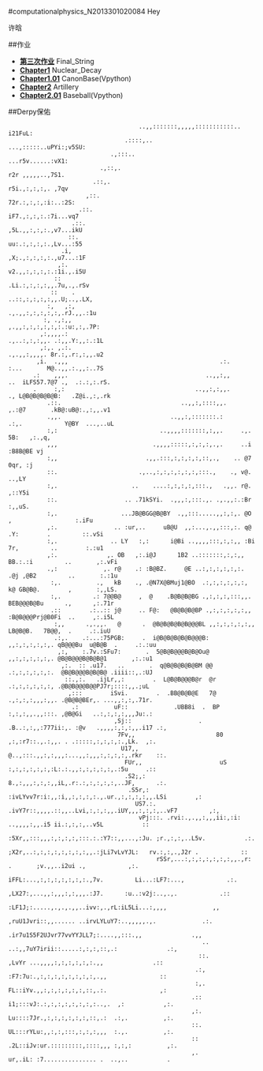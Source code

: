 #computationalphysics_N2013301020084  Hey

许晗

##作业
* [**第三次作业**](https://github.com/MilCOS/computationalphysics_N2013301020084/tree/master/03) Final_String
* [**Chapter1**](https://github.com/MilCOS/computationalphysics_N2013301020084/tree/master/chapter1) Nuclear_Decay
* [**Chapter1.01**](https://github.com/MilCOS/computationalphysics_N2013301020084/tree/master/chapter1.01) CanonBase(Vpython)
* [**Chapter2**](https://github.com/MilCOS/computationalphysics_N2013301020084/tree/master/chapter2) Artillery
* [**Chapter2.01**]() Baseball(Vpython)

##Derpy保佑
   
                                                                                                                           
                                         ..,,:::::::,,,,,:::::::::::..      i21FuL:                                        
                                     .::::,..                   ...,:::::..uPYi:;v5SU:                                     
                                 .,:::..                               ...r5v......:vX1:                                   
                              .,::,.                                      r2r ,,,,,..,7S1.                                 
                            .::,.                                         r5i.,:,:,:,. ,7qv                                
                          ,::.                                            72r.:,:,:,:i:..:2S:                              
                        .::.                                              iF7.,:,:,:.:7i...vq7                             
                      .::.                                                ,5L.,,:,:,:.,v7...ikU                            
                     ::.                                                   uu:.:,:,:,:.,Lv...:55                           
                   .i,                                                     ,X;.,:,:,:,:.,u7...:1F                          
                  ,:.                                                       v2.,,:,:,:,:.:1i.,.i5U                         
                 ::                                                         .Li.:,:,:,:,,.7u,.,.rSv                        
                ::    .                                                     ..::,:,:,:,:,,.U;..,.LX,                       
               :,   ,:,                                                    .,.,,:,:,:,:,:,.rJ.,,.:1u                       
              :, .,:,,                                                     ,.,,:,:,:,:,:,:.:u:,:,.7P:                      
             ,:,,,,.:                                                     .,..:,:,:,,. .:,,.Y:,,:.:1L                      
             ,:,. ,.:.                                                     .,.,,:,,,,. 8r.:,.r:,:,,.u2                      
            ,i.  .,,,                                           .:.        :...       M@..,,.:.,,:..7S                      
           .:    ,,,.                                       ..,,:,,       ..  iLFS57.7@7 .,  .:.:,:.rS.                        
           .     :,:                                     ..,,:,:,,.      ., L@B@B@B@B@B:   .Z@i.,:,.rk                      
               .::.                                  ..,,:,::::,,.      ,.:@7       .kB@:uB@:.,:,,.v1                      
               .,,.                               ..,,:,:::::::.:      .:,.            Y@BY  ...,..uL                      
               :,:                             ..,,,,:::::::,:,,.     .,.                5B:   ,:.,q,                      
               ,,,                           .,,,,:::::,:,:,:,.,.     ..i                 :B8B@BE vj                       
               :,,                         .,,.:::,:,:,:,:,::,.,    .. @7                   0qr, :j                        
               ::.                       .,..,:,:,:,:,:,:,:::.,    ., v@.                     ..,LY                        
               :,.                     ..    ....:,:,:,:,:::.,   .,,. r@.                     ,::Y5i                       
               ::.                   .. .71kSYi.  .,,,:,:::.,. .,.,,:.:Br                      :,,uS.                      
               :,.                  ...JB@BGG@B@BY  .,,:::.....,,:,:,. @O    ,                  :.iFu                      
               ,:.                .. :ur,..     uB@U  ,,:...,.,,:::,:. q@  .Y:        .         ::.vSi                     
               :,.               .. LY   :,:      i@Bi ..,,,,:::,:,:,, :Bi 7r,         ..        :.:u1                     
               ,:.              ,. OB   ,:.i@J      1B2 ..:::::::,:,:,, BB.:.:i         ..       ,:.vFi                    
               .,:             ,. r@    .: :B@BZ.     @E ..:,:,:,:,:,:. .@j ,@B2         ..       :.:1u                    
                :,.          .,   kB    ., .@N7X@BMuj1@BO  .:,:,:,:,:,:, k@ GB@B@.        ,       :,,LS.                   
                :,.         .: 7@@B@     ,  @    .B@B@B@BG .,:,:,:,:::,,. BEB@@@B@Bu      .,      ,:.71r                   
                .::        .:..:: j@     .. F@:   @B@B@B@BP .,:,:,:,:,:,, :B@B@@@Prj@B0Fi  ..     ,:.i5L                   
                 :,,      .,.,,.   @      .  @B@B@B@B@B@@@BL ,,:,:,:,:,:,, LB@B@B.   7B@@,  .     .:.iuU                   
                 .:,.    .:...:75PGB:     .  i@B@B@B@B@B@@@B: ,,:,:,:,:,:,. qB@@@Bu  u@B@B  .     .:.:uu                   
                  ,:,    :.7v.:SFu7:       .  5@B@B@@@B@B@Ou@  ,,:,:,:,:,:,. @B@B@@@B@B@B@1       ,:.:u1                   
                   ,:.  :: .u17.   ..       .  q@B@B@B@B@BM @@ .:,:,:,:,:,:.  @B@B@@@B@B@B@ .iiii::,.:UJ                   
                    ::.,:.   .ijLr,,:        .  L@B@B@@@B@r  @r .:,:,:,:,:,:, .@B@B@@@B@@PJ7r;::::,,.;uL                   
                     ,:::        iSvi.        .  .BB@B@B@E   7@ .,:,:,:,,,:,,. .@B@B@BEr,. ...,,:,:,.71r.                  
                      .:          uF::             .UBB8i  .  BP :,:,:,,.,,:::. ,@B@Gi   ..:,:,:,:,,,Ju:.:                 
                                  ,Sj::                   .   .B..:,:,,:777ii:,. :@v   .,,,,:,:,:,,.i17 .:,                
                                   7Fv,,                       80 ,:,:r7::.,.:,,. . .:::::,:,:,:,:.,Lk.  ,:.               
                                    U17,,                       @..,:::.,,:,:,,,:...,,:,,,:,:,:,:,.rkr    ::.              
                                     FUr,,                      uS :,:,:,:,:,:,:L:.:.,,:,:,:,:,:,.:5u     .::              
                                     .S2;,:                      8.,:,,,:,:,:,,iL,.r:.:,:,:,:,:,..JF,      .:.             
                                      .S5r,:           :ivLYvv7r:i:,,:i,,:,:,:,:.,.ur.,:,:,:,:,,.LSi        ,:             
                                        US7.:.     .ivY7r::,,,,.::,,..Lvi,:,:,:,,.iUY,,,:,:,:,..vF7         ,:,            
                                         vPj:::. .rvi:.,.,,:,,,ii:,:i: ..,,,,:,,.i5 ii.:,:,:,..v5L           ::            
                                          :5Xr,,:::,,,:,:,:,:,:::.:.:Y7::,,...,:Ju. ;r.,:,:,..L5v.           .:.           
                                            ;X2r,..:,:,:,:,:,:,:,:,,.:jLi7vLvYJL:   rv.:,:,.,J2r .            ::           
                                              rSSr,...:,:,:,:,:,:,:,,.,r:   .       ;v.,,..i2ui .,            ,:.          
                                                iFFL:...,:,:,:,:,:,:,:.,7v.         Li...:LF7:...,            .:.          
                                                  ,LX27:,...,,:,,,:,:,,,.:J7.      :u..:v2j:..,.,.            .::          
                                                     :LF1J;:.....,.,.,.,,..ivv:,.,rL:iL5Li...:,,,,             ,,          
                                                        ,ruU1Jvri::,,...... ..irvLYLuY7:..,,,,,.,.             .:.         
                                                           .ir7u1S5F2UJvr77vvYYJLL7;:....,,:::.,,              .,,         
                                                           ..     ..:,,7uY7irii::.....:,:,:,::,.:              .:,         
                                                          ::.         ,LvYr ...,,,,:,:,:,:,:,:.,,              .::         
                                                         .:,         :F7:7u:.,:,:,:,:,:,:,:,:,.,,               ::         
                                                         :,.         FL::iYv.,,:,:,:,:,:,:,::,.:.               ,:         
                                                        .::         i1;:::vJ:.:,:,:,:,:,:,:,:..,.  ,:           ,:.        
                                                        ,:.         Lu::::7Jr.,:,:,:,:,:,:,::,.:  .:,.          ,:.        
                                                        ::.         UL:::rYLu:,,:,:,:::,:,:,:,,,  :.,.          ,:.        
                                                        ::         .2L::iJv:ur.:::::::::,::::,,, :,:,:          ,:.        
                                                        ,.          ur,.iL: :7............... .  ..,..           .         
